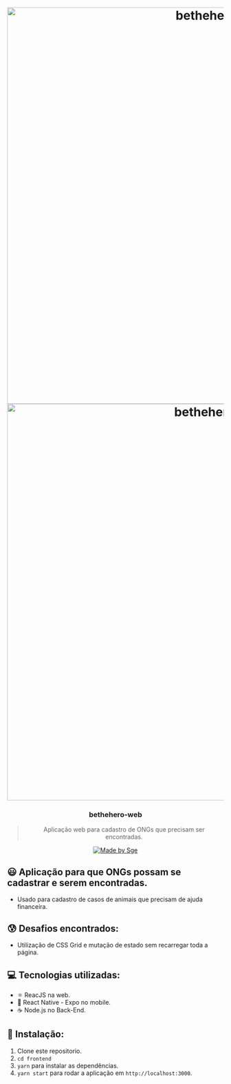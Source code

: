 <h1 align="center">
    <img alt="bethehero1" src="https://i.imgur.com/fMrUbkg.png" width="920" heigth="518" />
    <img alt="bethehero2" src="https://i.imgur.com/mQvtoXb.png" width="920" heigth="518" />
</h1>

<h3 align="center">
  bethehero-web
</h3>

<blockquote align="center">Aplicação web para cadastro de ONGs que precisam ser encontradas.</blockquote>

<p align="center">
  <a href="http://sgeinformatica.com.br/">
    <img alt="Made by Sge" src="https://i.imgur.com/Dm7Xym9.png">
  </a>
</p>

## :smiley: Aplicação para que ONGs possam se cadastrar e serem encontradas.

- Usado para cadastro de casos de animais que precisam de ajuda financeira.

## :cold_sweat: Desafios encontrados:

- Utilização de CSS Grid e mutação de estado sem recarregar toda a página.

## :computer: Tecnologias utilizadas:

- ⚛️ ReacJS na web.
- :iphone: React Native - Expo no mobile.
- ☕️ Node.js no Back-End.

## :dvd: Instalação:

1. Clone este repositorio.
2. `cd frontend`<br />
3. `yarn` para instalar as dependências.<br />
4. `yarn start` para rodar a aplicação em `http://localhost:3000`.<br />
